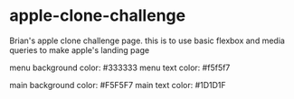 # apple-clone-challenge
Brian's apple clone challenge page. this is to use basic flexbox and media queries to make apple's landing page

menu background color: #333333
menu text color: #f5f5f7

main background color: #F5F5F7
main text color: #1D1D1F
